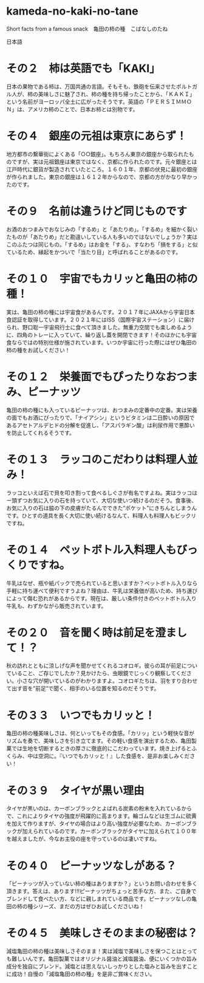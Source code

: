 # kameda-no-kaki-no-tane
Short facts from a famous snack　亀田の柿の種　こばなしのたね

日本語
# その２　柿は英語でも「KAKI」
日本の果物である柿は、万国共通の言語。そもそも、鉄砲を伝来させたポルトガル人が、柿の美味しさに魅了され、柿の種を持ち帰ったことから、「ＫＡＫＩ」という名前がヨーロッパ全土に広がったそうです。英語の「ＰＥＲＳＩＭＭＯＮ」は、アメリカ柿のことで、日本お柿とは別物です。

# その４　銀座の元祖は東京にあらず！
地方都市の繫華街によくある「○○銀座」。もちろん東京の銀座から取られたものですが、実は元祖銀座は東京ではなく、京都に作られたのです。元々銀座とは江戸時代に銀貨が製造されていたところ。１６０１年、京都の伏見に最初の銀座が作られました。東京の銀座は１６１２年からなので、京都の方がかなり早かったのです。

# その９　名前は違うけど同じものです
お酒のおつまみでおなじみの「するめ」と「あたりめ」。「するめ」を細かく裂いたものが「あたりめ」だと勘違いしている人も多いのではないでしょうか？実はこのふたつは同じもの。「するめ」はお金を「する」、すなわち「損をする」と似ているため、縁起をかついで「当たり目」と呼ばれることがあるのです。

# その１０　宇宙でもカリッと亀田の柿の種！
実は、亀田の柿の種には宇宙食があるんです。２０１７年にJAXAから宇宙日本食認証を取得しています。２０２１年にはISS（国際宇宙ステーション）に届けられ、野口聡一宇宙飛行士に食べて頂きました。無重力空間でも楽しめるように、四角のトレーに入っていて、繰り返し蓋を開閉できます！そのほかにも宇宙食ならではの特別仕様が施されています。いつか宇宙に行った際にはぜひ亀田の柿の種をお試しください！

# その１２　栄養面でもぴったりなおつまみ、ピーナッツ
亀田の柿の種にも入っているピーナッツは、おつまみの定番中の定番。実は栄養の面でもお酒にぴったりで、「ナイアシン」というビタミンは二日酔いの原因であるアセトアルデヒドの分解を促進し、「アスパラギン酸」は利尿作用で悪酔いを防止してくれるそうです。

# その１３　ラッコのこだわりは料理人並み！
ラッコといえば石で貝を叩き割って食べるしぐさが有名ですよね。実はラッコはー頭ずつお気に入りの石を持っていて、大切な使いつ続けるのだそう。食事後、お気に入りの石は脇の下の皮膚がたるんでできた”ポケット”にきちんとしまうんです。ひとすの道具を長く大切に使い続けるなんて、料理人も料理人もビックリですね。

# その１４　ペットボトル入料理人もびっくりですね。
牛乳はなぜ、瓶や紙パックで売られていると思いますか？ペットボトル入りなら手軽に持ち運べて便利ですうよね？理由は、牛乳は栄養価が高いため、持ち運びによって傷む恐れがあるからです。現在は、厳しい条件付きのペットボトル入り牛乳も、わずかながら販売されています。

# その２０　音を聞く時は前足を澄まして！？
秋の訪れとともに涼しげな声を聞かせてくれるコオロギ。彼らの耳が前足についていること、ご存じでしたか？見かけたら、虫眼鏡でじっくり観察してください。小さな穴が開いているのがわかりますよ。コオロギたちは、羽をすり合わせて出す音を”前足”で聞く、相手のいる位置を知るのだそうです。

# その３３　いつでもカリッと！
亀田の柿の種美味しさは、何といってもその食感。「カリッ」という軽快な音がリズムを奏で、美味しさを引き立てます。その軽い食感を演出するため、亀田製菓では生地を切断するときの厚さに徹底的にこだわっています。焼き上げるとふくらみ、中は空洞に。『いつでもカリッと！』した食感を、是非お楽しみください！

# その３９　タイヤが黒い理由
タイヤが黒いのは、カーボンブラックとよばれる炭素の粉末を入れているからで、これによりタイヤの強度が飛躍的に高まります。輪ゴムなどは生ゴムに硫黄を加えて作りますが、タイヤの場合はより高い強度が必要なため、カーボンブラックが加えられているのです。カーボンブラックがタイヤに加えられて１００年を越えましたが、今なお主役の座を守っているのは凄いですね。

# その４０　ピーナッツなしがある？
「ピーナッツが入っていない柿の種はありますか？」というお問い合わせを多く頂きます。答えは、あります!!!ピーナッツがちょっと苦手な方、また、ご自身でブレンドして食べたい方、などに親しまれている商品です。ピーナッツなしの亀田の柿の種シリーズ、まだの方はぜひお試しくださいね！

# その４５　美味しさそのままの秘密は？
減塩亀田の柿の種は美味しさそのまま！実は減塩で美味しさを保つことはとっても難しいんです。亀田製菓ではオリジナル醤油と減塩醤油、便にいくつかの旨み成分を独自にブレンド。減塩とは思えないしっかりとした塩みと旨みを出すことに成功！自慢の「減塩亀田の柿の種」を是非ご賞味ください。

